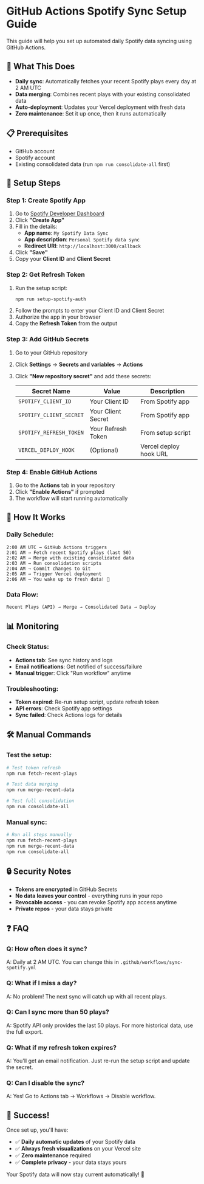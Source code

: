 # GitHub Actions Spotify Sync Setup Guide

This guide will help you set up automated daily Spotify data syncing using GitHub Actions.

## 🎯 **What This Does**

- **Daily sync**: Automatically fetches your recent Spotify plays every day at 2 AM UTC
- **Data merging**: Combines recent plays with your existing consolidated data
- **Auto-deployment**: Updates your Vercel deployment with fresh data
- **Zero maintenance**: Set it up once, then it runs automatically

## 📋 **Prerequisites**

- GitHub account
- Spotify account
- Existing consolidated data (run `npm run consolidate-all` first)

## 🚀 **Setup Steps**

### **Step 1: Create Spotify App**

1. Go to [Spotify Developer Dashboard](https://developer.spotify.com/dashboard)
2. Click **"Create App"**
3. Fill in the details:
   - **App name**: `My Spotify Data Sync`
   - **App description**: `Personal Spotify data sync`
   - **Redirect URI**: `http://localhost:3000/callback`
4. Click **"Save"**
5. Copy your **Client ID** and **Client Secret**

### **Step 2: Get Refresh Token**

1. Run the setup script:
   ```bash
   npm run setup-spotify-auth
   ```
2. Follow the prompts to enter your Client ID and Client Secret
3. Authorize the app in your browser
4. Copy the **Refresh Token** from the output

### **Step 3: Add GitHub Secrets**

1. Go to your GitHub repository
2. Click **Settings** → **Secrets and variables** → **Actions**
3. Click **"New repository secret"** and add these secrets:

   | Secret Name | Value | Description |
   |-------------|-------|-------------|
   | `SPOTIFY_CLIENT_ID` | Your Client ID | From Spotify app |
   | `SPOTIFY_CLIENT_SECRET` | Your Client Secret | From Spotify app |
   | `SPOTIFY_REFRESH_TOKEN` | Your Refresh Token | From setup script |
   | `VERCEL_DEPLOY_HOOK` | (Optional) | Vercel deploy hook URL |

### **Step 4: Enable GitHub Actions**

1. Go to the **Actions** tab in your repository
2. Click **"Enable Actions"** if prompted
3. The workflow will start running automatically

## 🔄 **How It Works**

### **Daily Schedule**:
```
2:00 AM UTC → GitHub Actions triggers
2:01 AM → Fetch recent Spotify plays (last 50)
2:02 AM → Merge with existing consolidated data
2:03 AM → Run consolidation scripts
2:04 AM → Commit changes to Git
2:05 AM → Trigger Vercel deployment
2:06 AM → You wake up to fresh data! 🎉
```

### **Data Flow**:
```
Recent Plays (API) → Merge → Consolidated Data → Deploy
```

## 📊 **Monitoring**

### **Check Status**:
- **Actions tab**: See sync history and logs
- **Email notifications**: Get notified of success/failure
- **Manual trigger**: Click "Run workflow" anytime

### **Troubleshooting**:
- **Token expired**: Re-run setup script, update refresh token
- **API errors**: Check Spotify app settings
- **Sync failed**: Check Actions logs for details

## 🛠 **Manual Commands**

### **Test the setup**:
```bash
# Test token refresh
npm run fetch-recent-plays

# Test data merging
npm run merge-recent-data

# Test full consolidation
npm run consolidate-all
```

### **Manual sync**:
```bash
# Run all steps manually
npm run fetch-recent-plays
npm run merge-recent-data
npm run consolidate-all
```

## 🔒 **Security Notes**

- **Tokens are encrypted** in GitHub Secrets
- **No data leaves your control** - everything runs in your repo
- **Revocable access** - you can revoke Spotify app access anytime
- **Private repos** - your data stays private

## ❓ **FAQ**

### **Q: How often does it sync?**
A: Daily at 2 AM UTC. You can change this in `.github/workflows/sync-spotify.yml`

### **Q: What if I miss a day?**
A: No problem! The next sync will catch up with all recent plays.

### **Q: Can I sync more than 50 plays?**
A: Spotify API only provides the last 50 plays. For more historical data, use the full export.

### **Q: What if my refresh token expires?**
A: You'll get an email notification. Just re-run the setup script and update the secret.

### **Q: Can I disable the sync?**
A: Yes! Go to Actions tab → Workflows → Disable workflow.

## 🎉 **Success!**

Once set up, you'll have:
- ✅ **Daily automatic updates** of your Spotify data
- ✅ **Always fresh visualizations** on your Vercel site
- ✅ **Zero maintenance** required
- ✅ **Complete privacy** - your data stays yours

Your Spotify data will now stay current automatically! 🎵
